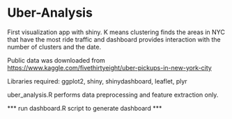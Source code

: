# Uber-Analysis
First visualization app with shiny. K means clustering finds the areas in NYC that have the most ride traffic and dashboard provides interaction with the number of clusters and the date.

Public data was downloaded from https://www.kaggle.com/fivethirtyeight/uber-pickups-in-new-york-city

Libraries required: ggplot2, shiny, shinydashboard, leaflet, plyr

uber_analysis.R performs data preprocessing and feature extraction only.

*** run dashboard.R script to generate dashboard ***
